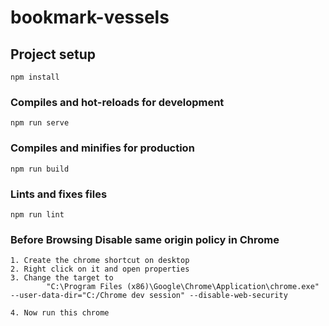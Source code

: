 # bookmark-vessels

## Project setup
```
npm install
```

### Compiles and hot-reloads for development
```
npm run serve
```

### Compiles and minifies for production
```
npm run build
```

### Lints and fixes files
```
npm run lint
```

### Before Browsing Disable same origin policy in Chrome 
```
1. Create the chrome shortcut on desktop
2. Right click on it and open properties 
3. Change the target to 
        "C:\Program Files (x86)\Google\Chrome\Application\chrome.exe" --user-data-dir="C:/Chrome dev session" --disable-web-security
        
4. Now run this chrome 
```
